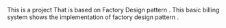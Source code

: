 This is a project That is based on Factory Design pattern . This basic billing system shows the implementation of factory design pattern . 

